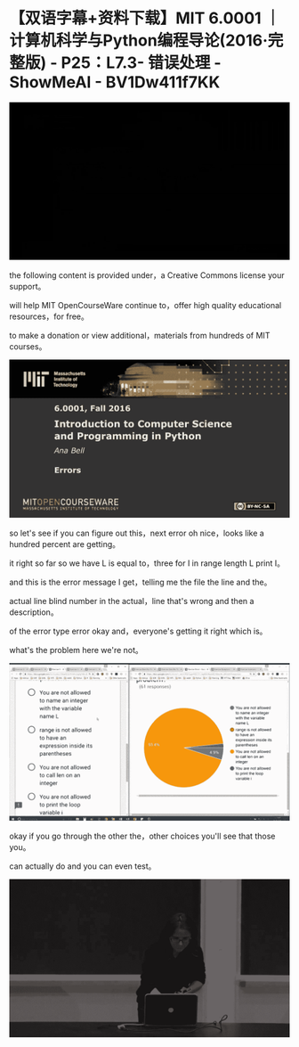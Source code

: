 # 【双语字幕+资料下载】MIT 6.0001 ｜ 计算机科学与Python编程导论(2016·完整版) - P25：L7.3- 错误处理 - ShowMeAI - BV1Dw411f7KK

![](img/2767e739a03882001d4f7812fd17325a_0.png)

the following content is provided under，a Creative Commons license your support。

will help MIT OpenCourseWare continue to，offer high quality educational resources，for free。

to make a donation or view additional，materials from hundreds of MIT courses。



![](img/2767e739a03882001d4f7812fd17325a_2.png)

so let's see if you can figure out this，next error oh nice，looks like a hundred percent are getting。

it right so far so we have L is equal to，three for I in range length L print I。

and this is the error message I get，telling me the file the line and the。

actual line blind number in the actual，line that's wrong and then a description。

of the error type error okay and，everyone's getting it right which is。

what's the problem here we're not。

![](img/2767e739a03882001d4f7812fd17325a_4.png)

okay if you go through the other the，other choices you'll see that those you。

can actually do and you can even test。

![](img/2767e739a03882001d4f7812fd17325a_6.png)